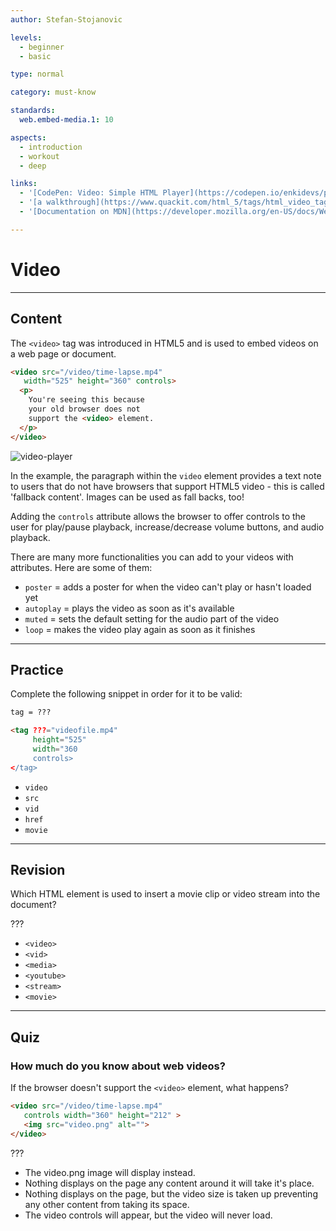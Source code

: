 ```yaml
---
author: Stefan-Stojanovic

levels:
  - beginner
  - basic

type: normal

category: must-know

standards:
  web.embed-media.1: 10

aspects:
  - introduction
  - workout
  - deep

links:
  - '[CodePen: Video: Simple HTML Player](https://codepen.io/enkidevs/pen/MBYOJb){code}'
  - '[a walkthrough](https://www.quackit.com/html_5/tags/html_video_tag.cfm){website}'
  - '[Documentation on MDN](https://developer.mozilla.org/en-US/docs/Web/HTML/Element/video){documentation}'

---
```

# Video
---
## Content

The `<video>` tag was introduced in HTML5 and is used to embed videos on a web page or document.

```html
<video src="/video/time-lapse.mp4"
   width="525" height="360" controls>
  <p>
    You're seeing this because
    your old browser does not 
    support the <video> element.
  </p>
</video>
```

![video-player](%3Csvg%20xmlns%3D%22http%3A%2F%2Fwww.w3.org%2F2000%2Fsvg%22%20width%3D%22320%22%20height%3D%22206%22%3E%3Cdefs%3E%3ClinearGradient%20id%3D%22a%22%20x1%3D%2250%25%22%20x2%3D%2250%25%22%20y1%3D%22.57352%25%22%20y2%3D%22100%25%22%3E%3Cstop%20offset%3D%220%25%22%20stop-color%3D%22%239C9C9C%22%2F%3E%3Cstop%20offset%3D%22100%25%22%20stop-color%3D%22%23D8D8D8%22%2F%3E%3C%2FlinearGradient%3E%3C%2Fdefs%3E%3Cg%20fill%3D%22none%22%20fill-rule%3D%22evenodd%22%3E%3Crect%20width%3D%22320%22%20height%3D%22206%22%20fill%3D%22%23FFF%22%20rx%3D%229%22%2F%3E%3Cg%20transform%3D%22translate%2820%2020%29%22%3E%3Cpath%20fill%3D%22url%28%23a%29%22%20stroke%3D%22%23979797%22%20d%3D%22M.5.5h279v165H.5z%22%2F%3E%3Crect%20width%3D%22240%22%20height%3D%224%22%20x%3D%2220%22%20y%3D%22149%22%20fill%3D%22%236A686A%22%20rx%3D%222%22%2F%3E%3Ccircle%20cx%3D%2222%22%20cy%3D%22151%22%20r%3D%226%22%20fill%3D%22%23D8D8D8%22%20stroke%3D%22%23979797%22%2F%3E%3C%2Fg%3E%3Ctext%20fill%3D%22%236A686A%22%20font-family%3D%22Roboto-Regular%2C%20Roboto%22%20font-size%3D%2214%22%3E%3Ctspan%20x%3D%2237%22%20y%3D%22158%22%3E0%3A00%20%2F%203%3A14%3C%2Ftspan%3E%3C%2Ftext%3E%3Cg%20stroke%3D%22%23ECE8E6%22%20transform%3D%22translate%28134%2064%29%22%3E%3Ccircle%20cx%3D%2226%22%20cy%3D%2226%22%20r%3D%2226%22%20fill%3D%22%23EEE%22%2F%3E%3Cpath%20fill%3D%22%23000%22%20d%3D%22M36%2026.5L22%2035V18z%22%2F%3E%3C%2Fg%3E%3Cg%20fill%3D%22%236A686A%22%20transform%3D%22translate%28275%20144%29%22%3E%3Ccircle%20cx%3D%222%22%20cy%3D%222%22%20r%3D%222%22%2F%3E%3Ccircle%20cx%3D%222%22%20cy%3D%228%22%20r%3D%222%22%2F%3E%3Ccircle%20cx%3D%222%22%20cy%3D%2214%22%20r%3D%222%22%2F%3E%3C%2Fg%3E%3Cg%20fill%3D%22%236A686A%22%3E%3Cpath%20d%3D%22M238%20145h5v2h-5z%22%2F%3E%3Cpath%20d%3D%22M240%20145v5h-2v-5zm-2%2014v-5h2v5z%22%2F%3E%3Cpath%20d%3D%22M238%20157h5v2h-5zm14%202h-5v-2h5z%22%2F%3E%3Cpath%20d%3D%22M250%20159v-5h2v5zm2-14v5h-2v-5z%22%2F%3E%3Cpath%20d%3D%22M252%20147h-5v-2h5z%22%2F%3E%3C%2Fg%3E%3Cpath%20fill%3D%22%236A686A%22%20d%3D%22M204%20149h9v6h-9z%22%2F%3E%3Cpath%20fill%3D%22%236A686A%22%20d%3D%22M206%20152l7-8v16z%22%2F%3E%3Cpath%20stroke%3D%22%236A686A%22%20d%3D%22M215.4487%20144.49083c2.994.84816%204.68394%202.50877%205.06981%204.98183.38587%202.47305.20052%204.52745-.55604%206.16321-1.036%201.6601-2.5406%203.05044-4.51376%204.17103%22%2F%3E%3Cpath%20fill%3D%22%236A686A%22%20d%3D%22M215%20149c1.30582.605%201.95873%201.49717%201.95873%202.67654%200%201.17937-.65291%202.28719-1.95873%203.32346v-6z%22%2F%3E%3C%2Fg%3E%3C%2Fsvg%3E)

<!--[View CodePen](https://codepen.io/enkidevs/pen/MBYOJb)--> 

In the example, the paragraph within the `video` element provides a text note to users that do not have browsers that support HTML5 video - this is called 'fallback content'. Images can be used as fall backs, too!

Adding the `controls` attribute allows the browser to offer controls to the user for play/pause playback, increase/decrease volume buttons, and audio playback.

There are many more functionalities you can add to your videos with attributes. Here are some of them:
 - `poster` = adds a poster for when the video can't play or hasn't loaded yet
 - `autoplay` = plays the video as soon as it's available
 - `muted` = sets the default setting for the audio part of the video
 - `loop` = makes the video play again as soon as it finishes
  

---
## Practice

Complete the following snippet in order for it to be valid:
```html
tag = ???

<tag ???="videofile.mp4" 
     height="525" 
     width="360 
     controls>
</tag>
```
* `video`
* `src`
* `vid`
* `href`
* `movie`


---
## Revision

Which HTML element is used to insert a movie clip or video stream into the document?

???

* `<video>`
* `<vid>`
* `<media>`
* `<youtube>`
* `<stream>`
* `<movie>`

---
## Quiz

### How much do you know about web videos?

If the browser doesn't support the `<video>` element, what happens? 

```html
<video src="/video/time-lapse.mp4"
   controls width="360" height="212" >
   <img src="video.png" alt="">
</video>
```

???

* The video.png image will display instead. 
* Nothing displays on the page any content around it will take it's place. 
* Nothing displays on the page, but the video size is taken up preventing any other content from taking its space.
* The video controls will appear, but the video will never load.

